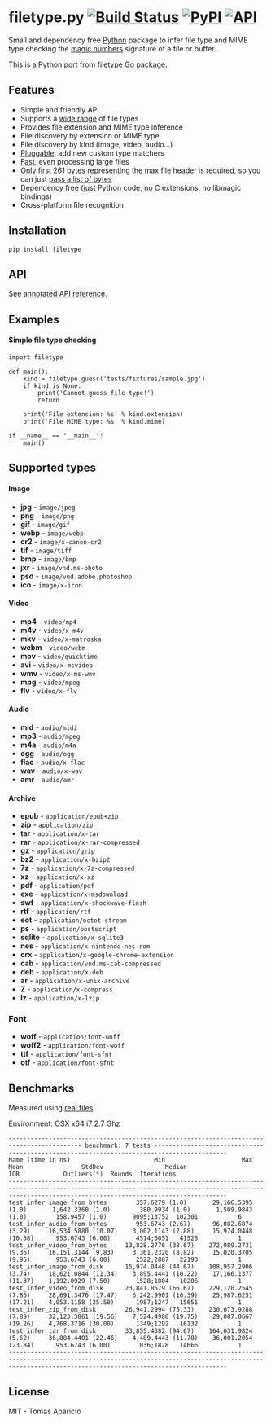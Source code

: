 filetype.py [![Build Status](https://travis-ci.org/h2non/filetype.py.svg?branch=master)](https://travis-ci.org/h2non/filetype.py) [![PyPI](https://img.shields.io/pypi/v/filetype.svg?maxAge=2592000?style=flat-square)](https://pypi.python.org/pypi/filetype) [![API](https://img.shields.io/badge/api-docs-green.svg)](https://h2non.github.io/filetype.py)
===========

Small and dependency free [Python](http://python.org) package to infer file type and MIME type checking the [magic numbers](https://en.wikipedia.org/wiki/Magic_number_(programming)#Magic_numbers_in_files) signature of a file or buffer.

This is a Python port from [filetype](https://github.com/h2non/filetype) Go package.


Features
--------

- Simple and friendly API
- Supports a [wide range](#supported-types) of file types
- Provides file extension and MIME type inference
- File discovery by extension or MIME type
- File discovery by kind (image, video, audio...)
- [Pluggable](#add-additional-file-type-matchers): add new custom type matchers
- [Fast](#benchmarks), even processing large files
- Only first 261 bytes representing the max file header is required, so you can just [pass a list of bytes](#file-header)
- Dependency free (just Python code, no C extensions, no libmagic bindings)
- Cross-platform file recognition


Installation
------------

    pip install filetype


API
---

See [annotated API reference](https://h2non.github.io/filetype.py/).


Examples
--------

#### Simple file type checking

    import filetype

    def main():
        kind = filetype.guess('tests/fixtures/sample.jpg')
        if kind is None:
            print('Cannot guess file type!')
            return

        print('File extension: %s' % kind.extension)
        print('File MIME type: %s' % kind.mime)

    if __name__ == '__main__':
        main()


Supported types
---------------

#### Image

- **jpg** - `image/jpeg`
- **png** - `image/png`
- **gif** - `image/gif`
- **webp** - `image/webp`
- **cr2** - `image/x-canon-cr2`
- **tif** - `image/tiff`
- **bmp** - `image/bmp`
- **jxr** - `image/vnd.ms-photo`
- **psd** - `image/vnd.adobe.photoshop`
- **ico** - `image/x-icon`

#### Video

- **mp4** - `video/mp4`
- **m4v** - `video/x-m4v`
- **mkv** - `video/x-matroska`
- **webm** - `video/webm`
- **mov** - `video/quicktime`
- **avi** - `video/x-msvideo`
- **wmv** - `video/x-ms-wmv`
- **mpg** - `video/mpeg`
- **flv** - `video/x-flv`

#### Audio

- **mid** - `audio/midi`
- **mp3** - `audio/mpeg`
- **m4a** - `audio/m4a`
- **ogg** - `audio/ogg`
- **flac** - `audio/x-flac`
- **wav** - `audio/x-wav`
- **amr** - `audio/amr`

#### Archive

- **epub** - `application/epub+zip`
- **zip** - `application/zip`
- **tar** - `application/x-tar`
- **rar** - `application/x-rar-compressed`
- **gz** - `application/gzip`
- **bz2** - `application/x-bzip2`
- **7z** - `application/x-7z-compressed`
- **xz** - `application/x-xz`
- **pdf** - `application/pdf`
- **exe** - `application/x-msdownload`
- **swf** - `application/x-shockwave-flash`
- **rtf** - `application/rtf`
- **eot** - `application/octet-stream`
- **ps** - `application/postscript`
- **sqlite** - `application/x-sqlite3`
- **nes** - `application/x-nintendo-nes-rom`
- **crx** - `application/x-google-chrome-extension`
- **cab** - `application/vnd.ms-cab-compressed`
- **deb** - `application/x-deb`
- **ar** - `application/x-unix-archive`
- **Z** - `application/x-compress`
- **lz** - `application/x-lzip`

### Font

- **woff** - `application/font-woff`
- **woff2** - `application/font-woff`
- **ttf** - `application/font-sfnt`
- **otf** - `application/font-sfnt`


Benchmarks
----------

Measured using [real files](https://github.com/h2non/filetype.py/tree/master/tests/fixtures).

Environment: OSX x64 i7 2.7 Ghz

    ------------------------------------------------------------------------------------------ benchmark: 7 tests ------------------------------------------------------------------------------------------
    Name (time in ns)                       Min                     Max                   Mean                StdDev                 Median                   IQR            Outliers(*)  Rounds  Iterations
    --------------------------------------------------------------------------------------------------------------------------------------------------------------------------------------------------------
    test_infer_image_from_bytes        357.6279 (1.0)       29,166.5395 (1.0)       1,642.3360 (1.0)        380.9934 (1.0)       1,509.9843 (1.0)        158.9457 (1.0)       9095;13752  102301           6
    test_infer_audio_from_bytes        953.6743 (2.67)      96,082.6874 (3.29)     16,534.5880 (10.07)    3,002.1143 (7.88)     15,974.0448 (10.58)      953.6743 (6.00)       4514;6051   41528           1
    test_infer_video_from_bytes     13,828.2776 (38.67)    272,989.2731 (9.36)     16,151.3144 (9.83)     3,361.2320 (8.82)     15,020.3705 (9.95)       953.6743 (6.00)       2522;2887   22193           1
    test_infer_image_from_disk      15,974.0448 (44.67)    108,957.2906 (3.74)     18,621.0844 (11.34)    3,895.4441 (10.22)    17,166.1377 (11.37)    1,192.0929 (7.50)       1528;1804   10206           1
    test_infer_video_from_disk      23,841.8579 (66.67)    229,120.2545 (7.86)     28,691.3476 (17.47)    6,242.9901 (16.39)    25,987.6251 (17.21)    4,053.1158 (25.50)      1987;1247   15651           1
    test_infer_zip_from_disk        26,941.2994 (75.33)    230,073.9288 (7.89)     32,123.3861 (19.56)    7,524.4988 (19.75)    29,087.0667 (19.26)    4,768.3716 (30.00)      1349;1292   16132           1
    test_infer_tar_from_disk        33,855.4382 (94.67)    164,031.9824 (5.62)     36,884.4401 (22.46)    4,489.4443 (11.78)    36,001.2054 (23.84)      953.6743 (6.00)       1036;1828   14666           1
    --------------------------------------------------------------------------------------------------------------------------------------------------------------------------------------------------------


License
-------

MIT - Tomas Aparicio
